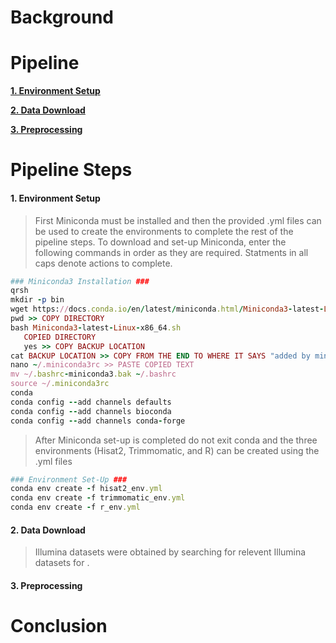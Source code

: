 # Background

# Pipeline

[**1. Environment Setup**](#1-environment-setup)

[**2. Data Download**](#2-data-download)

[**3. Preprocessing**](#3-preprocessing)

# Pipeline Steps

#### 1. Environment Setup

>First Miniconda must be installed and then the provided .yml files can be used to create the environments to complete the rest of the pipeline steps.  To download and set-up Miniconda, enter the following commands in order as they are required. Statments in all caps denote actions to complete.
    
 ```ruby
 ### Miniconda3 Installation ###
 qrsh
 mkdir -p bin
 wget https://docs.conda.io/en/latest/miniconda.html/Miniconda3-latest-Linux-x86_64.sh
 pwd >> COPY DIRECTORY
 bash Miniconda3-latest-Linux-x86_64.sh
    COPIED DIRECTORY
    yes >> COPY BACKUP LOCATION
 cat BACKUP LOCATION >> COPY FROM THE END TO WHERE IT SAYS "added by miniconda"
 nano ~/.miniconda3rc >> PASTE COPIED TEXT
 mv ~/.bashrc-miniconda3.bak ~/.bashrc
 source ~/.miniconda3rc
 conda
 conda config --add channels defaults
 conda config --add channels bioconda
 conda config --add channels conda-forge
 ```
 
 >After Miniconda set-up is completed do not exit conda and the three environments (Hisat2, Trimmomatic, and R) can be created using the .yml files
    
 ```ruby
 ### Environment Set-Up ###
 conda env create -f hisat2_env.yml
 conda env create -f trimmomatic_env.yml
 conda env create -f r_env.yml
 ```

#### 2. Data Download

>Illumina datasets were obtained by searching for relevent Illumina datasets for .

#### 3. Preprocessing

# Conclusion
